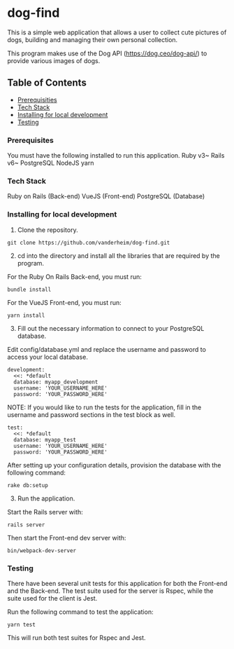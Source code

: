 
# dog-find

This is a simple web application that allows a user to collect cute pictures of dogs, building and managing their own personal collection.

This program makes use of the Dog API (https://dog.ceo/dog-api/) to provide various images of dogs.

## Table of Contents
- [Prerequisities](#prerequisities)
- [Tech Stack](#techstack)
- [Installing for local development](#install)
- [Testing](#testing)

### Prerequisites
You must have the following installed to run this application.
Ruby v3~
Rails v6~
PostgreSQL
NodeJS
yarn

### Tech Stack
Ruby on Rails (Back-end)
VueJS (Front-end)
PostgreSQL (Database)

### Installing for local development

1. Clone the repository.
```
git clone https://github.com/vanderheim/dog-find.git
```

2. cd into the directory and install all the libraries that are required by the program.

For the Ruby On Rails Back-end, you must run:
```
bundle install
```

For the VueJS Front-end, you must run:
```
yarn install
```

3. Fill out the necessary information to connect to your PostgreSQL database.

Edit config/database.yml and replace the username and password to access your local database.
```
development:
  <<: *default
  database: myapp_development
  username: 'YOUR_USERNAME_HERE'
  password: 'YOUR_PASSWORD_HERE'
```

NOTE: If you would like to run the tests for the application, fill in the username and password sections in the test block as well.
```
test:
  <<: *default
  database: myapp_test
  username: 'YOUR_USERNAME_HERE'
  password: 'YOUR_PASSWORD_HERE'
```

After setting up your configuration details, provision the database with the following command:
```
rake db:setup
```

3. Run the application.

Start the Rails server with:

```
rails server
```

Then start the Front-end dev server with:
```
bin/webpack-dev-server
```

### Testing

There have been several unit tests for this application for both the Front-end and the Back-end. 
The test suite used for the server is Rspec, while the suite used for the client is Jest.

Run the following command to test the application:
```
yarn test
```

This will run both test suites for Rspec and Jest.
